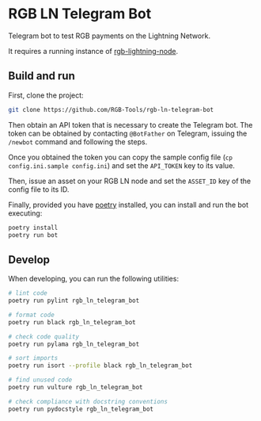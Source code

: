 # RGB LN Telegram Bot

Telegram bot to test RGB payments on the Lightning Network.

It requires a running instance of [rgb-lightning-node].

## Build and run

First, clone the project:
```sh
git clone https://github.com/RGB-Tools/rgb-ln-telegram-bot
```

Then obtain an API token that is necessary to create the Telegram bot.
The token can be obtained by contacting `@BotFather` on Telegram, issuing
the `/newbot` command and following the steps.

Once you obtained the token you can copy the sample config file (`cp
config.ini.sample config.ini`) and set the `API_TOKEN` key to its value.

Then, issue an asset on your RGB LN node and set the `ASSET_ID` key of the
config file to its ID.

Finally, provided you have [poetry] installed, you can install and run the bot
executing:
```sh
poetry install
poetry run bot
```

## Develop

When developing, you can run the following utilities:
```sh
# lint code
poetry run pylint rgb_ln_telegram_bot

# format code
poetry run black rgb_ln_telegram_bot

# check code quality
poetry run pylama rgb_ln_telegram_bot

# sort imports
poetry run isort --profile black rgb_ln_telegram_bot

# find unused code
poetry run vulture rgb_ln_telegram_bot

# check compliance with docstring conventions
poetry run pydocstyle rgb_ln_telegram_bot
```


[poetry]: https://python-poetry.org/docs/
[rgb-lightning-node]: https://github.com/RGB-Tools/rgb-lightning-node
